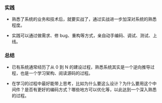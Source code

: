 ### 实践
+ 熟悉了系统的业务和技术后，就要实战了，通过实战进一步加深对系统的熟悉程度。
    
+ 实践可以通过做需求、修 bug、重构等方式，亲自动手编码、调试、测试、上线。

### 总结
+ 已有系统通常经历了从 0 到 N 的建设过程，熟悉系统其实是一个逆向推导过程，也是一个学习架构、阅读源码的过程。
        
+ 在学习的过程中最好能带上思考，比如为什么要这么设计？为什么要用这个中间件？是否有更好的编码方式？哪些地方可以优化等，以此达到一个深入熟悉的过程。